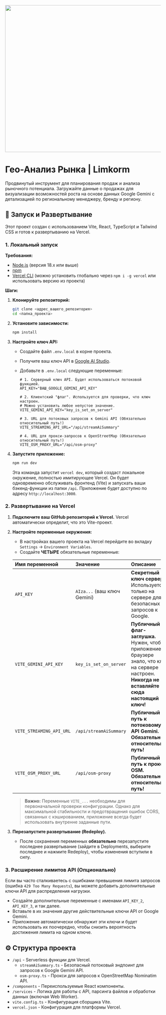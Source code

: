 <div align="center">
<img width="1200" height="475" alt="GHBanner" src="https://github.com/user-attachments/assets/0aa67016-6eaf-458a-adb2-6e31a0763ed6" />
</div>

# Гео-Анализ Рынка | Limkorm

Продвинутый инструмент для планирования продаж и анализа рыночного потенциала. Загружайте данные о продажах для визуализации возможностей роста на основе данных Google Gemini с детализацией по региональному менеджеру, бренду и региону.

## 🚀 Запуск и Развертывание

Этот проект создан с использованием Vite, React, TypeScript и Tailwind CSS и готов к развертыванию на Vercel.

### 1. Локальный запуск

**Требования:**
- [Node.js](https://nodejs.org/) (версия 18.x или выше)
- [npm](https://www.npmjs.com/)
- [Vercel CLI](https://vercel.com/docs/cli) (можно установить глобально через `npm i -g vercel` или использовать версию из проекта)

**Шаги:**
1.  **Клонируйте репозиторий:**
    ```bash
    git clone <адрес_вашего_репозитория>
    cd <папка_проекта>
    ```

2.  **Установите зависимости:**
    ```bash
    npm install
    ```

3.  **Настройте ключ API:**
    - Создайте файл `.env.local` в корне проекта.
    - Получите ваш ключ API в [Google AI Studio](https://aistudio.google.com/app/apikey).
    - Добавьте в `.env.local` следующие переменные:

      ```env
      # 1. Серверный ключ API. Будет использоваться потоковой функцией.
      API_KEY="ВАШ_GOOGLE_GEMINI_API_KEY"

      # 2. Клиентский "флаг". Используется для проверки, что ключ настроен.
      # Можно установить любое непустое значение.
      VITE_GEMINI_API_KEY="key_is_set_on_server"

      # 3. URL для потоковых запросов к Gemini API (Обязательно относительный путь!)
      VITE_STREAMING_API_URL="/api/streamAiSummary"
      
      # 4. URL для прокси-запросов к OpenStreetMap (Обязательно относительный путь!)
      VITE_OSM_PROXY_URL="/api/osm-proxy"
      ```

4.  **Запустите приложение:**
    ```bash
    npm run dev
    ```
    Эта команда запустит `vercel dev`, который создаст локальное окружение, полностью имитирующее Vercel. Он будет одновременно обслуживать фронтенд (Vite) и запускать ваши бэкенд-функции из папки `/api`. Приложение будет доступно по адресу `http://localhost:3000`.

### 2. Развертывание на Vercel

1.  **Подключите ваш GitHub репозиторий к Vercel.** Vercel автоматически определит, что это Vite-проект.

2.  **Настройте переменные окружения:**
    - В настройках вашего проекта на Vercel перейдите во вкладку `Settings` → `Environment Variables`.
    - Создайте **ЧЕТЫРЕ** обязательные переменные:

    | Имя переменной            | Значение                      | Описание                                                                                                                                      |
    | :------------------------ | :---------------------------- | :-------------------------------------------------------------------------------------------------------------------------------------------- |
    | `API_KEY`                 | `AIza...` (ваш ключ Gemini)      | **Секретный ключ сервера.** Используется только на сервере для безопасных запросов к Google.                                                    |
    | `VITE_GEMINI_API_KEY`     | `key_is_set_on_server`        | **Публичный флаг-заглушка.** Нужен, чтобы приложение в браузере знало, что ключ на сервере настроен. **Никогда не вставляйте сюда настоящий ключ!** |
    | `VITE_STREAMING_API_URL`   | `/api/streamAiSummary`           | **Публичный путь к потоковому API Gemini.** **Обязательно относительный путь!**                                      |
    | `VITE_OSM_PROXY_URL`      | `/api/osm-proxy`              | **Публичный путь к прокси OSM.** **Обязательно относительный путь!**                          |

    > **Важно:** Переменные `VITE_...` необходимы для первоначальной проверки конфигурации. Однако для максимальной стабильности и предотвращения ошибок CORS, связанных с кэшированием, приложение всегда будет использовать внутренне заданные пути.

3.  **Перезапустите развертывание (Redeploy).**
    - После сохранения переменных **обязательно** перезапустите последнее развертывание (зайдите в Deployments, выберите последнее и нажмите Redeploy), чтобы изменения вступили в силу.

### 3. Расширение лимитов API (Опционально)

Если вы часто сталкиваетесь с ошибками превышения лимита запросов (ошибка `429 Too Many Requests`), вы можете добавить дополнительные ключи API для распределения нагрузки.

-   Создайте дополнительные переменные с именами `API_KEY_2`, `API_KEY_3`, и так далее.
-   Вставьте в их значения другие действительные ключи API от Google Gemini.
-   Приложение автоматически обнаружит эти ключи и будет использовать их поочередно, чтобы снизить вероятность достижения лимита на одном ключе.


## ⚙️ Структура проекта

-   `/api` - Serverless функции для Vercel.
    -   `streamAiSummary.ts` - Безопасный потоковый эндпоинт для запросов к Google Gemini API.
    -   `osm-proxy.ts` - Прокси для запросов к OpenStreetMap Nominatim API.
-   `/components` - Переиспользуемые React компоненты.
-   `/services` - Логика для работы с API, парсинга файлов и обработки данных (включая Web Worker).
-   `vite.config.ts` - Конфигурация сборщика Vite.
-   `vercel.json` - Конфигурация для платформы Vercel.